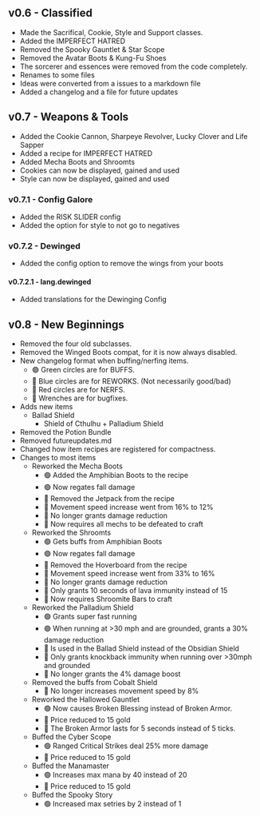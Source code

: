 ## v0.6 - Classified
- Made the Sacrifical, Cookie, Style and Support classes.
- Added the IMPERFECT HATRED
- Removed the Spooky Gauntlet & Star Scope
- Removed the Avatar Boots & Kung-Fu Shoes
- The sorcerer and essences were removed from the code completely.
- Renames to some files
- Ideas were converted from a issues to a markdown file
- Added a changelog and a file for future updates
## v0.7 - Weapons & Tools
- Added the Cookie Cannon, Sharpeye Revolver, Lucky Clover and Life Sapper
- Added a recipe for IMPERFECT HATRED
- Added Mecha Boots and Shroomts
- Cookies can now be displayed, gained and used
- Style can now be displayed, gained and used
### v0.7.1 - Config Galore
- Added the RISK SLIDER config
- Added the option for style to not go to negatives
### v0.7.2 - Dewinged
- Added the config option to remove the wings from your boots
#### v0.7.2.1 - lang.dewinged
- Added translations for the Dewinging Config
## v0.8 - New Beginnings
- Removed the four old subclasses.
- Removed the Winged Boots compat, for it is now always disabled.
- New changelog format when buffing/nerfing items.
    - 🟢 Green circles are for BUFFS.
    - 🔵 Blue circles are for REWORKS. (Not necessarily good/bad)
    - 🔴 Red circles are for NERFS.
    - 🔧 Wrenches are for bugfixes.
- Adds new items
    - Ballad Shield
        - Shield of Cthulhu + Palladium Shield
- Removed the Potion Bundle
- Removed futureupdates.md
- Changed how item recipes are registered for compactness.
- Changes to most items
    - Reworked the Mecha Boots
        - 🟢 Added the Amphibian Boots to the recipe
        - 🟢 Now regates fall damage
        - 🔵 Removed the Jetpack from the recipe
        - 🔴 Movement speed increase went from 16% to 12%
        - 🔴 No longer grants damage reduction
        - 🔴 Now requires all mechs to be defeated to craft
    - Reworked the Shroomts
        - 🟢 Gets buffs from Amphibian Boots
        - 🟢 Now regates fall damage
        - 🔵 Removed the Hoverboard from the recipe
        - 🔴 Movement speed increase went from 33% to 16%
        - 🔴 No longer grants damage reduction
        - 🔴 Only grants 10 seconds of lava immunity instead of 15
        - 🔴 Now requires Shroomite Bars to craft
    - Reworked the Palladium Shield
        - 🟢 Grants super fast running
        - 🟢 When running at >30 mph and are grounded, grants a 30% damage reduction
        - 🔵 Is used in the Ballad Shield instead of the Obsidian Shield
        - 🔴 Only grants knockback immunity when running over >30mph and grounded
        - 🔴 No longer grants the 4% damage boost
    - Removed the buffs from Cobalt Shield
        - 🔴 No longer increases movement speed by 8%
    - Reworked the Hallowed Gauntlet
        - 🟢 Now causes Broken Blessing instead of Broken Armor.
        - 🔵 Price reduced to 15 gold
        - 🔧 The Broken Armor lasts for 5 seconds instead of 5 ticks.
    - Buffed the Cyber Scope
        - 🟢 Ranged Critical Strikes deal 25% more damage
        - 🔵 Price reduced to 15 gold
    - Buffed the Manamaster
        - 🟢 Increases max mana by 40 instead of 20
        - 🔵 Price reduced to 15 gold
    - Buffed the Spooky Story
        - 🟢 Increased max setries by 2 instead of 1